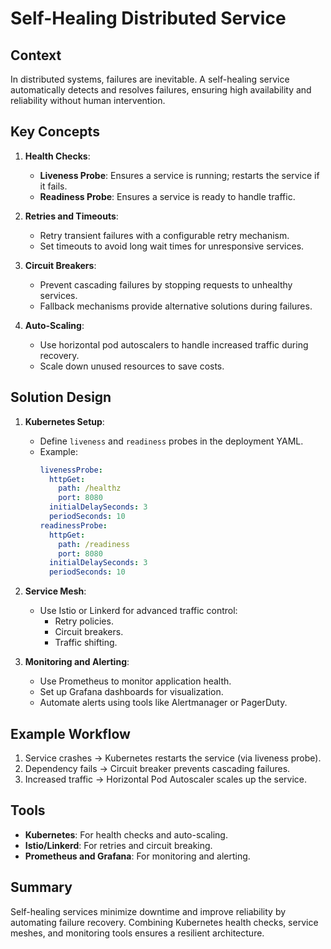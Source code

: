 
# Self-Healing Distributed Service

## Context
In distributed systems, failures are inevitable. A self-healing service automatically detects and resolves failures, ensuring high availability and reliability without human intervention.

## Key Concepts
1. **Health Checks**:
   - **Liveness Probe**: Ensures a service is running; restarts the service if it fails.
   - **Readiness Probe**: Ensures a service is ready to handle traffic.

2. **Retries and Timeouts**:
   - Retry transient failures with a configurable retry mechanism.
   - Set timeouts to avoid long wait times for unresponsive services.

3. **Circuit Breakers**:
   - Prevent cascading failures by stopping requests to unhealthy services.
   - Fallback mechanisms provide alternative solutions during failures.

4. **Auto-Scaling**:
   - Use horizontal pod autoscalers to handle increased traffic during recovery.
   - Scale down unused resources to save costs.

## Solution Design
1. **Kubernetes Setup**:
   - Define `liveness` and `readiness` probes in the deployment YAML.
   - Example:
     ```yaml
     livenessProbe:
       httpGet:
         path: /healthz
         port: 8080
       initialDelaySeconds: 3
       periodSeconds: 10
     readinessProbe:
       httpGet:
         path: /readiness
         port: 8080
       initialDelaySeconds: 3
       periodSeconds: 10
     ```

2. **Service Mesh**:
   - Use Istio or Linkerd for advanced traffic control:
     - Retry policies.
     - Circuit breakers.
     - Traffic shifting.

3. **Monitoring and Alerting**:
   - Use Prometheus to monitor application health.
   - Set up Grafana dashboards for visualization.
   - Automate alerts using tools like Alertmanager or PagerDuty.

## Example Workflow
1. Service crashes → Kubernetes restarts the service (via liveness probe).
2. Dependency fails → Circuit breaker prevents cascading failures.
3. Increased traffic → Horizontal Pod Autoscaler scales up the service.

## Tools
- **Kubernetes**: For health checks and auto-scaling.
- **Istio/Linkerd**: For retries and circuit breaking.
- **Prometheus and Grafana**: For monitoring and alerting.

## Summary
Self-healing services minimize downtime and improve reliability by automating failure recovery. Combining Kubernetes health checks, service meshes, and monitoring tools ensures a resilient architecture.